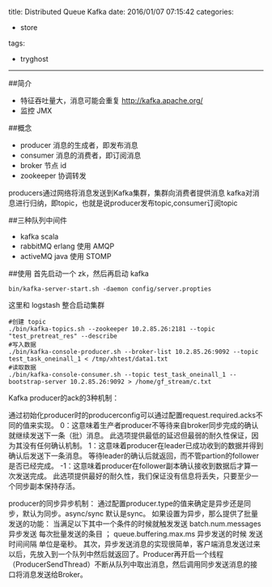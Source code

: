 title: Distributed Queue Kafka
date: 2016/01/07 07:15:42
categories:

 - store 


tags:

- tryghost

---

##简介
* 特征吞吐量大，消息可能会重复
http://kafka.apache.org/
* 监控 JMX

##概念
 * producer   消息的生成者，即发布消息
 * consumer   消息的消费者，即订阅消息
 * broker     节点 id
 * zookeeper  协调转发 

producers通过网络将消息发送到Kafka集群，集群向消费者提供消息
kafka对消息进行归纳，即topic，也就是说producer发布topic,consumer订阅topic

##三种队列中间件

* kafka    scala
* rabbitMQ erlang 使用 AMQP
* activeMQ java   使用 STOMP

##使用
首先启动一个 zk，然后再启动 kafka
```language-bash
bin/kafka-server-start.sh -daemon config/server.propties
```   

这里和 logstash 整合启动集群

```language-bash
#创建 topic
./bin/kafka-topics.sh --zookeeper 10.2.85.26:2181 --topic "test_pretreat_res" --describe
#写入数据
./bin/kafka-console-producer.sh --broker-list 10.2.85.26:9092 --topic test_task_oneinall_1 < /tmp/xhtest/data1.txt
#读取数据
./bin/kafka-console-consumer.sh --topic test_task_oneinall_1 --bootstrap-server 10.2.85.26:9092 > /home/gf_stream/c.txt

```


Kafka producer的ack的3种机制：

通过初始化producer时的producerconfig可以通过配置request.required.acks不同的值来实现。
0：这意味着生产者producer不等待来自broker同步完成的确认就继续发送下一条（批）消息。
      此选项提供最低的延迟但最弱的耐久性保证，因为其没有任何确认机制。
1：这意味着producer在leader已成功收到的数据并得到确认后发送下一条消息。
     等待leader的确认后就返回，而不管partion的follower是否已经完成。
-1：这意味着producer在follower副本确认接收到数据后才算一次发送完成。
      此选项提供最好的耐久性，我们保证没有信息将丢失，只要至少一个同步副本保持存活。


producer的同步异步机制：
通过配置producer.type的值来确定是异步还是同步，默认为同步。async/sync 默认是sync。
如果设置为异步，那么提供了批量发送的功能：
当满足以下其中一个条件的时候就触发发送
batch.num.messages 异步发送 每次批量发送的条目 ；
queue.buffering.max.ms 异步发送的时候 发送时间间隔 单位是毫秒。
其次，异步发送消息的实现很简单，客户端消息发送过来以后，先放入到一个队列中然后就返回了。Producer再开启一个线程（ProducerSendThread）不断从队列中取出消息，然后调用同步发送消息的接口将消息发送给Broker。








